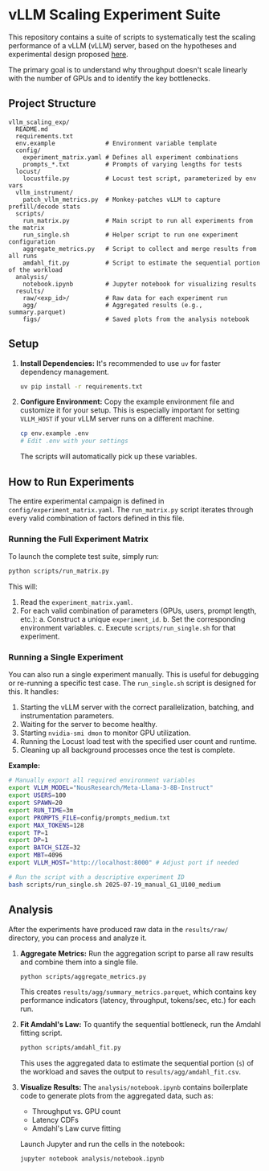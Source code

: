 # vLLM Scaling Experiment Suite

This repository contains a suite of scripts to systematically test the scaling performance of a vLLM (vLLM) server, based on the hypotheses and experimental design proposed [here](https://docs.google.com/document/d/1zY...).

The primary goal is to understand why throughput doesn't scale linearly with the number of GPUs and to identify the key bottlenecks.

## Project Structure

```
vllm_scaling_exp/
  README.md
  requirements.txt
  env.example              # Environment variable template
  config/
    experiment_matrix.yaml # Defines all experiment combinations
    prompts_*.txt          # Prompts of varying lengths for tests
  locust/
    locustfile.py          # Locust test script, parameterized by env vars
  vllm_instrument/
    patch_vllm_metrics.py  # Monkey-patches vLLM to capture prefill/decode stats
  scripts/
    run_matrix.py          # Main script to run all experiments from the matrix
    run_single.sh          # Helper script to run one experiment configuration
    aggregate_metrics.py   # Script to collect and merge results from all runs
    amdahl_fit.py          # Script to estimate the sequential portion of the workload
  analysis/
    notebook.ipynb         # Jupyter notebook for visualizing results
  results/
    raw/<exp_id>/          # Raw data for each experiment run
    agg/                   # Aggregated results (e.g., summary.parquet)
    figs/                  # Saved plots from the analysis notebook
```

## Setup

1.  **Install Dependencies:**
    It's recommended to use `uv` for faster dependency management.
    ```bash
    uv pip install -r requirements.txt
    ```

2.  **Configure Environment:**
    Copy the example environment file and customize it for your setup. This is especially important for setting `VLLM_HOST` if your vLLM server runs on a different machine.
    ```bash
    cp env.example .env
    # Edit .env with your settings
    ```
    The scripts will automatically pick up these variables.

## How to Run Experiments

The entire experimental campaign is defined in `config/experiment_matrix.yaml`. The `run_matrix.py` script iterates through every valid combination of factors defined in this file.

### Running the Full Experiment Matrix

To launch the complete test suite, simply run:
```bash
python scripts/run_matrix.py
```
This will:
1.  Read the `experiment_matrix.yaml`.
2.  For each valid combination of parameters (GPUs, users, prompt length, etc.):
    a. Construct a unique `experiment_id`.
    b. Set the corresponding environment variables.
    c. Execute `scripts/run_single.sh` for that experiment.

### Running a Single Experiment

You can also run a single experiment manually. This is useful for debugging or re-running a specific test case. The `run_single.sh` script is designed for this. It handles:
1.  Starting the vLLM server with the correct parallelization, batching, and instrumentation parameters.
2.  Waiting for the server to become healthy.
3.  Starting `nvidia-smi dmon` to monitor GPU utilization.
4.  Running the Locust load test with the specified user count and runtime.
5.  Cleaning up all background processes once the test is complete.

**Example:**
```bash
# Manually export all required environment variables
export VLLM_MODEL="NousResearch/Meta-Llama-3-8B-Instruct"
export USERS=100
export SPAWN=20
export RUN_TIME=3m
export PROMPTS_FILE=config/prompts_medium.txt
export MAX_TOKENS=128
export TP=1
export DP=1
export BATCH_SIZE=32
export MBT=4096
export VLLM_HOST="http://localhost:8000" # Adjust port if needed

# Run the script with a descriptive experiment ID
bash scripts/run_single.sh 2025-07-19_manual_G1_U100_medium
```

## Analysis

After the experiments have produced raw data in the `results/raw/` directory, you can process and analyze it.

1.  **Aggregate Metrics:**
    Run the aggregation script to parse all raw results and combine them into a single file.
    ```bash
    python scripts/aggregate_metrics.py
    ```
    This creates `results/agg/summary_metrics.parquet`, which contains key performance indicators (latency, throughput, tokens/sec, etc.) for each run.

2.  **Fit Amdahl's Law:**
    To quantify the sequential bottleneck, run the Amdahl fitting script.
    ```bash
    python scripts/amdahl_fit.py
    ```
    This uses the aggregated data to estimate the sequential portion (`s`) of the workload and saves the output to `results/agg/amdahl_fit.csv`.

3.  **Visualize Results:**
    The `analysis/notebook.ipynb` contains boilerplate code to generate plots from the aggregated data, such as:
    -   Throughput vs. GPU count
    -   Latency CDFs
    -   Amdahl's Law curve fitting

    Launch Jupyter and run the cells in the notebook:
    ```bash
    jupyter notebook analysis/notebook.ipynb
    ```
